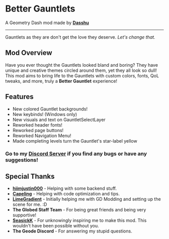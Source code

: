 # Better Gauntlets
A Geometry Dash mod made by **[Dasshu](user:1975253)**

---

Gauntlets as they are don't get the love they deserve. *Let's change that.*

## Mod Overview
Have you ever thought the Gauntlets looked <cr>bland and boring</c>? They have unique and creative themes circled around them, yet they all look so <c-808080>dull</c>! This mod aims to bring life to the Gauntlets with custom colors, fonts, QoL tweaks, and more, truly a <cs>**Better Gauntlet**</c> experience!

## Features
- <cg>New</c> colored Gauntlet backgrounds!
- <cg>New</c> keybinds! <cj>(Windows only)</c>
- <cg>New</c> visuals and text on <cj>GauntletSelectLayer</c>
- <cy>Reworked</c> header fonts!
- <cy>Reworked</c> page buttons!
- <cy>Reworked</c> <cj>Navigation Menu</c>!
- Made completing levels turn the Gauntlet's <cj>star-label</c> yellow

### Go to my **[Discord Server](https://discord.gg/F94qat6N3D)** if you find any bugs or have any suggestions!

## Special Thanks
- **[hiimjustin000](user:7466002)** - Helping with some backend stuff.
- **[Capeling](user:18226543)** - Helping with code optimization and tips.
- **[LimeGradient](user:7214334)** - Initially helping me with GD Modding and setting up the scene for me. :D
- **The Globed Staff Team** - For being great friends and being very supportive!
- **[SeasickK](user:10038989)** - For unknowingly inspiring me to make this mod. This wouldn't have been possible without you.
- <c-F4D48E>**T</c><c-F5C186>h</c><c-F5AE7D>e</c> <c-F18766>G</c><c-EC5F4F>e</c><c-E1504D>o</c><c-D5404A>d</c><c-C1384D>e</c> <c-AD2F4F>D</c><c-962845>i</c><c-7F213A>s</c><c-702442>c</c><c-61264A>o</c><c-522952>r</c><c-432B5A>d**</c> - For answering my stupid questions.